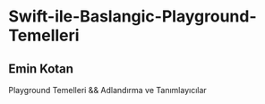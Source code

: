 # Swift-ile-Baslangic-Playground-Temelleri

## Emin Kotan

Playground Temelleri && Adlandırma ve Tanımlayıcılar
